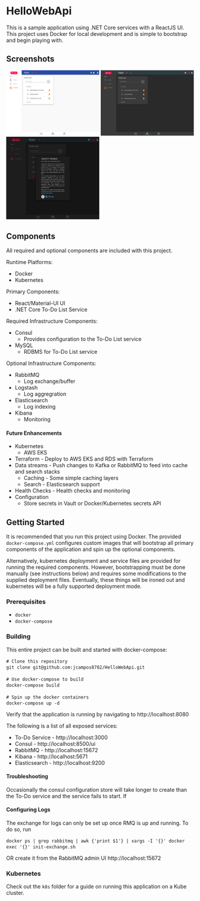 # HelloWebApi

This is a sample application using .NET Core services with a ReactJS UI. This project uses Docker for local development and is simple to bootstrap and begin playing with.

## Screenshots
<img src='https://raw.githubusercontent.com/jcampos8782/HelloWebApi/master/img/light.png' width=250 />
<img src='https://raw.githubusercontent.com/jcampos8782/HelloWebApi/master/img/dark.png' width=250 />
<img src='https://raw.githubusercontent.com/jcampos8782/HelloWebApi/master/img/modal.png' width=250 />

## Components
All required and optional components are included with this project.

Runtime Platforms:
* Docker
* Kubernetes

Primary Components:
* React/Material-UI UI
* .NET Core To-Do List Service

Required Infrastructure Components:
* Consul
  * Provides configuration to the To-Do List service
* MySQL
  * RDBMS for To-Do List service

Optional Infrastructure Components:
* RabbitMQ
  * Log exchange/buffer
* Logstash
  * Log aggregration
* Elasticsearch
  * Log indexing
* Kibana
  * Monitoring

#### Future Enhancements

* Kubernetes
  * AWS EKS
* Terraform - Deploy to AWS EKS and RDS with Terraform
* Data streams - Push changes to Kafka or RabbitMQ to feed into cache and search stacks
  * Caching - Some simple caching layers
  * Search - Elasticsearch support
* Health Checks - Health checks and monitoring
* Configuration
  * Store secrets in Vault or Docker/Kubernetes secrets API

## Getting Started

It is recommended that you run this project using Docker. The provided `docker-compose.yml`
configures custom images that will bootstrap all primary components of the application and
spin up the optional components.

Alternatively, kubernetes deployment and service files are provided for running the
required components. However, bootstrapping must be done manually (see instructions below)
and requires some modifications to the supplied deployment files. Eventually, these
things will be ironed out and kubernetes will be a fully supported deployment mode.

### Prerequisites

* `docker`
* `docker-compose`

### Building

This entire project can be built and started with docker-compose:

```
# Clone this repository
git clone git@github.com:jcampos8782/HelloWebApi.git

# Use docker-compose to build
docker-compose build

# Spin up the docker containers
docker-compose up -d
```

Verify that the application is running by navigating to http://localhost:8080

The following is a list of all exposed services:
* To-Do Service - http://localhost:3000
* Consul - http://localhost:8500/ui
* RabbitMQ - http://localhost:15672
* Kibana - http://localhost:5671
* Elasticsearch - http://localhost:9200

#### Troubleshooting
Occasionally the consul configuration store will take longer to create than the
To-Do service and the service fails to start. If
#### Configuring Logs
The exchange for logs can only be set up once RMQ is up and running. To do so, run
```
docker ps | grep rabbitmq | awk {'print $1'} | xargs -I '{}' docker exec '{}' init-exchange.sh
```
OR create it from the RabbitMQ admin UI http://localhost:15672

### Kubernetes

Check out the `k8s` folder for a guide on running this application on a Kube cluster.
